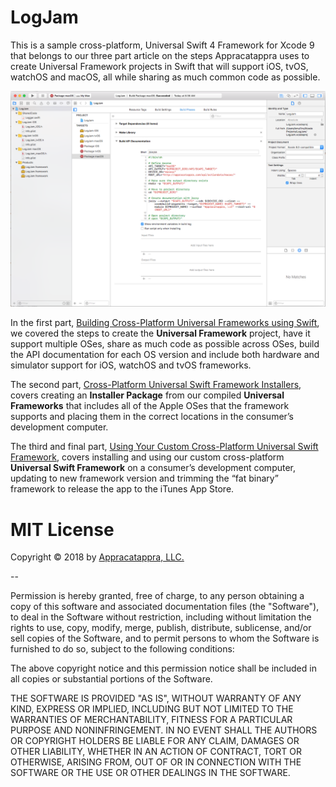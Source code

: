 # LogJam

This is a sample cross-platform, Universal Swift 4 Framework for Xcode 9 that belongs to our three part article on the steps Appracatappra uses to create Universal Framework projects in Swift that will support iOS, tvOS, watchOS and macOS, all while sharing as much common code as possible.

![](Documentation/Images/Install01.png) 

In the first part, [Building Cross-Platform Universal Frameworks using Swift](http://appracatappra.com/2018/03/building-cross-platform-universal-frameworks-using-swift/), we covered the steps to create the **Universal Framework** project, have it support multiple OSes, share as much code as possible across OSes, build the API documentation for each OS version and include both hardware and simulator support for iOS, watchOS and tvOS frameworks.

The second part, [Cross-Platform Universal Swift Framework Installers](http://appracatappra.com/2018/03/cross-platform-universal-swift-framework-installers/), covers creating an **Installer Package** from our compiled **Universal Frameworks** that includes all of the Apple OSes that the framework supports and placing them in the correct locations in the consumer’s development computer.

The third and final part, [Using Your Custom Cross-Platform Universal Swift Framework](http://appracatappra.com/2018/03/using-your-custom-cross-platform-universal-swift-framework/), covers installing and using our custom cross-platform **Universal Swift Framework** on a consumer’s development computer, updating to new framework version and trimming the “fat binary” framework to release the app to the iTunes App Store.

# MIT License

Copyright © 2018 by [Appracatappra, LLC.](http://appracatappra.com)

--

Permission is hereby granted, free of charge, to any person obtaining a copy of this software and associated documentation files (the "Software"), to deal in the Software without restriction, including without limitation the rights to use, copy, modify, merge, publish, distribute, sublicense, and/or sell copies of the Software, and to permit persons to whom the Software is furnished to do so, subject to the following conditions:

The above copyright notice and this permission notice shall be included in all copies or substantial portions of the Software.

THE SOFTWARE IS PROVIDED "AS IS", WITHOUT WARRANTY OF ANY KIND, EXPRESS OR IMPLIED, INCLUDING BUT NOT LIMITED TO THE WARRANTIES OF MERCHANTABILITY, FITNESS FOR A PARTICULAR PURPOSE AND NONINFRINGEMENT. IN NO EVENT SHALL THE AUTHORS OR COPYRIGHT HOLDERS BE LIABLE FOR ANY CLAIM, DAMAGES OR OTHER LIABILITY, WHETHER IN AN ACTION OF CONTRACT, TORT OR OTHERWISE, ARISING FROM, OUT OF OR IN CONNECTION WITH THE SOFTWARE OR THE USE OR OTHER DEALINGS IN THE SOFTWARE.
